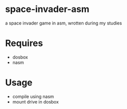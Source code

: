 # space-invader-asm
a space invader game in asm, wrotten during my studies


# Requires
- dosbox
- nasm

# Usage
- compile using nasm
- mount drive in dosbox
